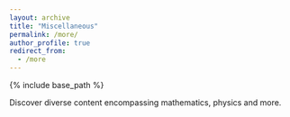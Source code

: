 ```yaml
---
layout: archive
title: "Miscellaneous"
permalink: /more/
author_profile: true
redirect_from:
  - /more
---
```


{% include base_path %}

Discover diverse content encompassing mathematics, physics and more.
